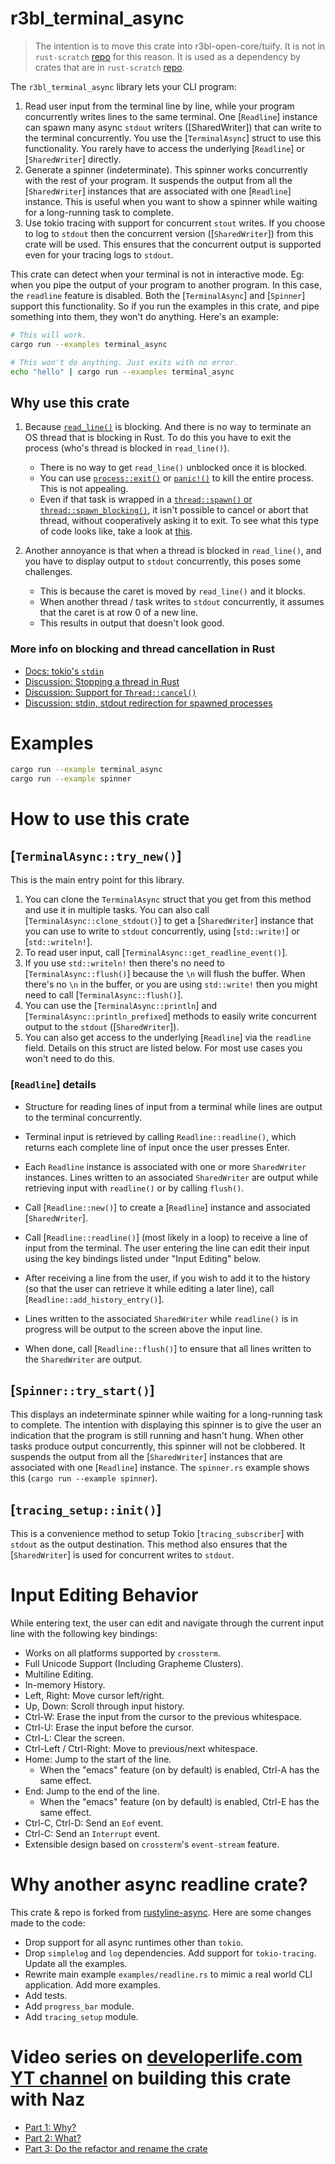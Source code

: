 # r3bl_terminal_async

> The intention is to move this crate into r3bl-open-core/tuify. It is not in
> `rust-scratch`
> [repo](https://github.com/nazmulidris/rust-scratch/tree/main/tcp-api-server) for this
> reason. It is used as a dependency by crates that are in `rust-scratch`
> [repo](https://github.com/nazmulidris/rust-scratch/tree/main/tcp-api-server).

The `r3bl_terminal_async` library lets your CLI program:
1. Read user input from the terminal line by line, while your program concurrently
   writes lines to the same terminal. One [`Readline`] instance can spawn many async
   `stdout` writers ([SharedWriter]) that can write to the terminal concurrently. You
   use the [`TerminalAsync`] struct to use this functionality. You rarely have to access
   the underlying [`Readline`] or [`SharedWriter`] directly.
2. Generate a spinner (indeterminate). This spinner works concurrently with the rest
   of your program. It suspends the output from all the [`SharedWriter`] instances
   that are associated with one [`Readline`] instance. This is useful when you want to
   show a spinner while waiting for a long-running task to complete.
3. Use tokio tracing with support for concurrent `stout` writes. If you choose to log
   to `stdout` then the concurrent version ([`SharedWriter`]) from this crate will be
   used. This ensures that the concurrent output is supported even for your tracing
   logs to `stdout`.

This crate can detect when your terminal is not in interactive mode. Eg: when you pipe
the output of your program to another program. In this case, the `readline` feature is
disabled. Both the [`TerminalAsync`] and [`Spinner`] support this functionality. So if you
run the examples in this crate, and pipe something into them, they won't do anything. Here's
an example:

```bash
# This will work.
cargo run --examples terminal_async

# This won't do anything. Just exits with no error.
echo "hello" | cargo run --examples terminal_async
```

## Why use this crate

1. Because
   [`read_line()`](https://doc.rust-lang.org/std/io/struct.Stdin.html#method.read_line)
   is blocking. And there is no way to terminate an OS thread that is blocking in Rust.
   To do this you have to exit the process (who's thread is blocked in `read_line()`).

    - There is no way to get `read_line()` unblocked once it is blocked.
    - You can use [`process::exit()`](https://doc.rust-lang.org/std/process/fn.exit.html)
      or [`panic!()`](https://doc.rust-lang.org/std/panic/index.html) to kill the entire
      process. This is not appealing.
    - Even if that task is wrapped in a [`thread::spawn()` or
      `thread::spawn_blocking()`](https://tokio.rs/tokio/tutorial/spawning), it isn't
      possible to cancel or abort that thread, without cooperatively asking it to exit. To
      see what this type of code looks like, take a look at
      [this](https://github.com/nazmulidris/rust-scratch/blob/fcd730c4b17ed0b09ff2c1a7ac4dd5b4a0c66e49/tcp-api-server/src/client_task.rs#L275).

2. Another annoyance is that when a thread is blocked in `read_line()`, and you have
   to display output to `stdout` concurrently, this poses some challenges.

    - This is because the caret is moved by `read_line()` and it blocks.
    - When another thread / task writes to `stdout` concurrently, it assumes that the
      caret is at row 0 of a new line.
    - This results in output that doesn't look good.

### More info on blocking and thread cancellation in Rust

- [Docs: tokio's `stdin`](https://docs.rs/tokio/latest/tokio/io/struct.Stdin.html)
- [Discussion: Stopping a thread in
  Rust](https://users.rust-lang.org/t/stopping-a-thread/6328/7)
- [Discussion: Support for
  `Thread::cancel()`](https://internals.rust-lang.org/t/thread-cancel-support/3056/16)
- [Discussion: stdin, stdout redirection for spawned
  processes](https://stackoverflow.com/questions/34611742/how-do-i-read-the-output-of-a-child-process-without-blocking-in-rust)

# Examples

```bash
cargo run --example terminal_async
cargo run --example spinner
```

# How to use this crate

## [`TerminalAsync::try_new()`]

This is the main entry point for this library.
1. You can clone the `TerminalAsync` struct that you get from this method and use it
   in multiple tasks. You can also call [`TerminalAsync::clone_stdout()`] to get a
   [`SharedWriter`] instance that you can use to write to `stdout` concurrently, using
   [`std::write!`] or [`std::writeln!`].
2. To read user input, call [`TerminalAsync::get_readline_event()`].
3. If you use `std::writeln!` then there's no need to [`TerminalAsync::flush()`]
   because the `\n` will flush the buffer. When there's no `\n` in the buffer, or you
   are using `std::write!` then you might need to call [`TerminalAsync::flush()`].
4. You can use the [`TerminalAsync::println`] and [`TerminalAsync::println_prefixed`]
   methods to easily write concurrent output to the `stdout` ([`SharedWriter`]).
5. You can also get access to the underlying [`Readline`] via the `readline` field.
   Details on this struct are listed below. For most use cases you won't need to do
   this.

### [`Readline`] details

- Structure for reading lines of input from a terminal while lines are output to the
  terminal concurrently.
- Terminal input is retrieved by calling `Readline::readline()`, which returns each
  complete line of input once the user presses Enter.
- Each `Readline` instance is associated with one or more `SharedWriter` instances.
  Lines written to an associated `SharedWriter` are output while retrieving input with
  `readline()` or by calling `flush()`.

- Call [`Readline::new()`] to create a [`Readline`] instance and associated
  [`SharedWriter`].

- Call [`Readline::readline()`] (most likely in a loop) to receive a line
  of input from the terminal.  The user entering the line can edit their
  input using the key bindings listed under "Input Editing" below.

- After receiving a line from the user, if you wish to add it to the
  history (so that the user can retrieve it while editing a later line),
  call [`Readline::add_history_entry()`].

- Lines written to the associated `SharedWriter` while `readline()` is in
  progress will be output to the screen above the input line.

- When done, call [`Readline::flush()`] to ensure that all lines written to
  the `SharedWriter` are output.

## [`Spinner::try_start()`]

This displays an indeterminate spinner while waiting for a long-running task to
complete. The intention with displaying this spinner is to give the user an
indication that the program is still running and hasn't hung. When other tasks produce
output concurrently, this spinner will not be clobbered. It suspends the output
from all the [`SharedWriter`] instances that are associated with one [`Readline`]
instance. The `spinner.rs` example shows this (`cargo run --example spinner`).

## [`tracing_setup::init()`]

This is a convenience method to setup Tokio [`tracing_subscriber`] with `stdout` as the output
destination. This method also ensures that the [`SharedWriter`] is used for concurrent
writes to `stdout`.

# Input Editing Behavior

While entering text, the user can edit and navigate through the current
input line with the following key bindings:

- Works on all platforms supported by `crossterm`.
- Full Unicode Support (Including Grapheme Clusters).
- Multiline Editing.
- In-memory History.
- Left, Right: Move cursor left/right.
- Up, Down: Scroll through input history.
- Ctrl-W: Erase the input from the cursor to the previous whitespace.
- Ctrl-U: Erase the input before the cursor.
- Ctrl-L: Clear the screen.
- Ctrl-Left / Ctrl-Right: Move to previous/next whitespace.
- Home: Jump to the start of the line.
    - When the "emacs" feature (on by default) is enabled, Ctrl-A has the
      same effect.
- End: Jump to the end of the line.
    - When the "emacs" feature (on by default) is enabled, Ctrl-E has the
      same effect.
- Ctrl-C, Ctrl-D: Send an `Eof` event.
- Ctrl-C: Send an `Interrupt` event.
- Extensible design based on `crossterm`'s `event-stream` feature.

# Why another async readline crate?

This crate & repo is forked from
[rustyline-async](https://github.com/zyansheep/rustyline-async). Here are some changes
made to the code:
- Drop support for all async runtimes other than `tokio`.
- Drop `simplelog` and `log` dependencies. Add support for `tokio-tracing`. Update all
  the examples.
- Rewrite main example `examples/readline.rs` to mimic a real world CLI application.
  Add more examples.
- Add tests.
- Add `progress_bar` module.
- Add `tracing_setup` module.

# Video series on [developerlife.com](https://developerlife.com) [YT channel](https://www.youtube.com/@developerlifecom) on building this crate with Naz

- [Part 1: Why?](https://youtu.be/6LhVx0xM86c)
- [Part 2: What?](https://youtu.be/3vQJguti02I)
- [Part 3: Do the refactor and rename the crate](https://youtu.be/uxgyZzOmVIw)
